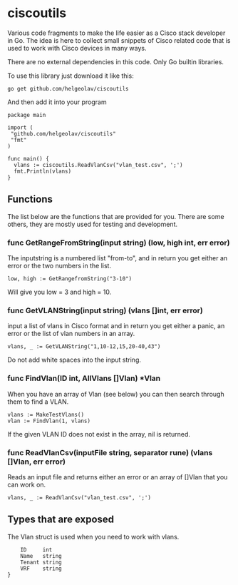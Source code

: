 # ciscoutils
Various code fragments to make the life easier as a Cisco stack developer in Go. The idea is here to collect small snippets of Cisco related code that is used to work with Cisco devices in many ways.

There are no external dependencies in this code. Only Go builtin libraries.

To use this library just download it like this:
```
go get github.com/helgeolav/ciscoutils
```

And then add it into your program
```
package main

import (
 "github.com/helgeolav/ciscoutils"
 "fmt"
)

func main() {
  vlans := ciscoutils.ReadVlanCsv("vlan_test.csv", ';')
  fmt.Println(vlans)
}
```

## Functions

The list below are the functions that are provided for you. There are some others, they are mostly used for testing and development.
### func GetRangeFromString(input string) (low, high int, err error)

The inputstring is a numbered list "from-to", and in return you get either an error or the two numbers in the list.
```
low, high := GetRangefromString("3-10")
```
Will give you low = 3 and high = 10.

### func GetVLANString(input string) (vlans []int, err error)

input a list of vlans in Cisco format and in return you get either a panic, an error or the list of vlan numbers in an array.
```
vlans, _ := GetVLANString("1,10-12,15,20-40,43")
```

Do not add white spaces into the input string.

### func FindVlan(ID int, AllVlans []Vlan) *Vlan

When you have an array of Vlan (see below) you can then search through them to find a VLAN.
```
vlans := MakeTestVlans()
vlan := FindVlan(1, vlans)
```

If the given VLAN ID does not exist in the array, nil is returned.

### func ReadVlanCsv(inputFile string, separator rune) (vlans []Vlan, err error)

Reads an input file and returns either an error or an array of []Vlan that you can work on.

```
vlans, _ := ReadVlanCsv("vlan_test.csv", ';')
```

## Types that are exposed

The Vlan struct is used when you need to work with vlans.
```type Vlan struct {
	ID     int
	Name   string
	Tenant string
	VRF    string
}
```